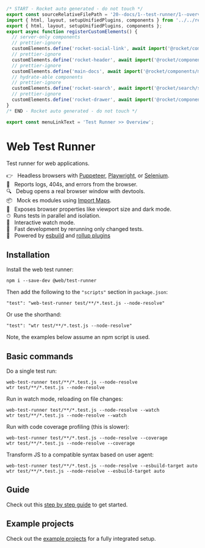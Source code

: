 ```js server
/* START - Rocket auto generated - do not touch */
export const sourceRelativeFilePath = '20--docs/1--test-runner/1--overview.rocket.md';
import { html, layout, setupUnifiedPlugins, components } from '../../recursive.data.js';
export { html, layout, setupUnifiedPlugins, components };
export async function registerCustomElements() {
  // server-only components
  // prettier-ignore
  customElements.define('rocket-social-link', await import('@rocket/components/social-link.js').then(m => m.RocketSocialLink));
  // prettier-ignore
  customElements.define('rocket-header', await import('@rocket/components/header.js').then(m => m.RocketHeader));
  // prettier-ignore
  customElements.define('main-docs', await import('@rocket/components/main-docs.js').then(m => m.MainDocs));
  // hydrate-able components
  // prettier-ignore
  customElements.define('rocket-search', await import('@rocket/search/search.js').then(m => m.RocketSearch));
  // prettier-ignore
  customElements.define('rocket-drawer', await import('@rocket/components/drawer.js').then(m => m.RocketDrawer));
}
/* END - Rocket auto generated - do not touch */
```

```js server
export const menuLinkText = 'Test Runner >> Overview';
```

# Web Test Runner

Test runner for web applications.

👉&nbsp;&nbsp; Headless browsers with [Puppeteer](browser-launchers/puppeteer.md), [Playwright](browser-launchers/playwright.md), or [Selenium](browser-launchers/selenium.md). <br>
🚧&nbsp;&nbsp; Reports logs, 404s, and errors from the browser. <br>
🔍&nbsp;&nbsp; Debug opens a real browser window with devtools.<br>
📦&nbsp;&nbsp; Mock es modules using [Import Maps](./writing-tests/mocking.md).<br>
🔧&nbsp;&nbsp; Exposes browser properties like viewport size and dark mode.<br>
⏱&nbsp;&nbsp;Runs tests in parallel and isolation.<br>
👀&nbsp;&nbsp; Interactive watch mode.<br>
🏃&nbsp;&nbsp; Fast development by rerunning only changed tests.<br>
🚀&nbsp;&nbsp; Powered by [esbuild](../dev-server/plugins/esbuild.md) and [rollup plugins](../dev-server/plugins/rollup.md)

## Installation

Install the web test runner:

```
npm i --save-dev @web/test-runner
```

Then add the following to the `"scripts"` section in `package.json`:

```
"test": "web-test-runner test/**/*.test.js --node-resolve"
```

Or use the shorthand:

```
"test": "wtr test/**/*.test.js --node-resolve"
```

Note, the examples below assume an npm script is used.

## Basic commands

Do a single test run:

```
web-test-runner test/**/*.test.js --node-resolve
wtr test/**/*.test.js --node-resolve
```

Run in watch mode, reloading on file changes:

```
web-test-runner test/**/*.test.js --node-resolve --watch
wtr test/**/*.test.js --node-resolve --watch
```

Run with code coverage profiling (this is slower):

```
web-test-runner test/**/*.test.js --node-resolve --coverage
wtr test/**/*.test.js --node-resolve --coverage
```

Transform JS to a compatible syntax based on user agent:

```
web-test-runner test/**/*.test.js --node-resolve --esbuild-target auto
wtr test/**/*.test.js --node-resolve --esbuild-target auto
```

## Guide

Check out this [step by step guide](../../guides/test-runner/getting-started.md) to get started.

## Example projects

Check out the <a href="https://github.com/modernweb-dev/example-projects" target="_blank" rel="noopener noreferrer">example projects</a> for a fully integrated setup.
